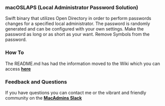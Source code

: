 ### macOSLAPS (Local Administrator Password Solution)
Swift binary that utilizes Open Directory in order to perform passwords changes for a specified local administrator. The password is randomly generated and can be configured with your own settings. Make the password as long or as short as your want. Remove Symbols from the password.

### How To
The README.md has had the information moved to the Wiki which you can access **[here](https://www.github.com/joshua-d-miller/macOSLAPS/wiki)**

### Feedback and Questions
If you have questions you can contact me or the vibrant and friendly community on the **[MacAdmins Slack](https://macadmins.org)**
